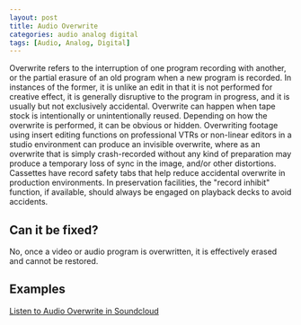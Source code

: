 ```yaml
---
layout: post
title: Audio Overwrite
categories: audio analog digital
tags: [Audio, Analog, Digital]
---
```


Overwrite refers to the interruption of one program recording with another, or the partial erasure of an old program when a new program is recorded. In instances of the former, it is unlike an edit in that it is not performed for creative effect, it is generally disruptive to the program in progress, and it is usually but not exclusively accidental. Overwrite can happen when tape stock is intentionally or unintentionally reused. Depending on how the overwrite is performed, it can be obvious or hidden. Overwriting footage using insert editing functions on professional VTRs or non-linear editors in a studio environment can produce an invisible overwrite, where as an overwrite that is simply crash-recorded without any kind of preparation may produce a temporary loss of sync in the image, and/or other distortions. Cassettes have record safety tabs that help reduce accidental overwrite in production environments. In preservation facilities, the "record inhibit" function, if available, should always be engaged on playback decks to avoid accidents.

## Can it be fixed?

No, once a video or audio program is overwritten, it is effectively erased and cannot be restored.

## Examples

[Listen to Audio Overwrite in Soundcloud](https://soundcloud.com/av_artifact_atlas/overwrite-audio)
